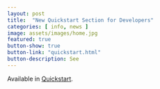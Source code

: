 ```yaml
---
layout: post
title:  "New Quickstart Section for Developers"
categories: [ info, news ]
image: assets/images/home.jpg
featured: true
button-show: true
button-link: "quickstart.html"
button-description: See
---
```


Available in <a href="{{ site.baseurl }}/quickstart.html">Quickstart</a>.<br>
